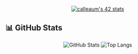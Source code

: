 <p align="center">
  <a href="https://github.com/oakoudad/badge42">
    <img src="https://badge.mediaplus.ma/kettlebells/calleaum?1337Badge=off&UM6P=off" alt="calleaum's 42 stats" />
  </a>
</p>

## 📊 GitHub Stats

<p align="center">
  <img src="https://github-readme-stats.vercel.app/api?username=Calleaum&show_icons=true&theme=tokyonight" alt="GitHub Stats" />
  <img src="https://github-readme-stats.vercel.app/api/top-langs/?username=Calleaum&layout=compact&theme=tokyonight" alt="Top Langs" />
</p>
